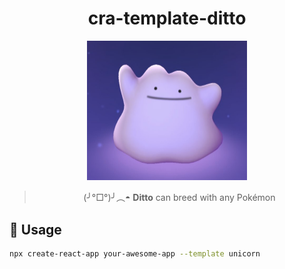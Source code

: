 <h1 align="center">
  cra-template-ditto
</h1>

<p align="center">
  <img src="./docs/images/ditto.png" width="256px">
  <blockquote align="center">
    (╯°□°)╯︵◓ <strong>Ditto</strong> can breed with any Pokémon
  </blockquote>
</p>

## 🚀 Usage

```bash
npx create-react-app your-awesome-app --template unicorn
```
